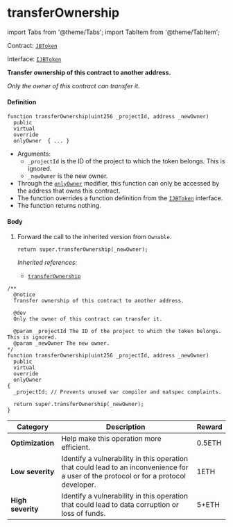# transferOwnership

import Tabs from '@theme/Tabs';
import TabItem from '@theme/TabItem';

Contract: [`JBToken`](/docs/v4/deprecated/v2/contracts/jbtoken/README.md)​‌

Interface: [`IJBToken`](/docs/v4/deprecated/v2/interfaces/ijbtoken.md)

<Tabs>
<TabItem value="Step by step" label="Step by step">

**Transfer ownership of this contract to another address.**

_Only the owner of this contract can transfer it._

#### Definition

```
function transferOwnership(uint256 _projectId, address _newOwner)
  public
  virtual
  override
  onlyOwner  { ... }
```

* Arguments:
  * `_projectId` is the ID of the project to which the token belongs. This is ignored.
  * `_newOwner` is the new owner.
* Through the [`onlyOwner`](https://docs.openzeppelin.com/contracts/4.x/api/access#Ownable-onlyOwner--) modifier, this function can only be accessed by the address that owns this contract.
* The function overrides a function definition from the [`IJBToken`](/docs/v4/deprecated/v2/interfaces/ijbtoken.md) interface.
* The function returns nothing.

#### Body

1.  Forward the call to the inherited version from `Ownable`.

    ```
    return super.transferOwnership(_newOwner);
    ```

    _Inherited references:_

    * [`transferOwnership`](https://docs.openzeppelin.com/contracts/4.x/api/access#Ownable-transferOwnership-address-)

</TabItem>

<TabItem value="Code" label="Code">

```
/**
  @notice
  Transfer ownership of this contract to another address.

  @dev
  Only the owner of this contract can transfer it.

  @param _projectId The ID of the project to which the token belongs. This is ignored.
  @param _newOwner The new owner.
*/
function transferOwnership(uint256 _projectId, address _newOwner)
  public
  virtual
  override
  onlyOwner
{
  _projectId; // Prevents unused var compiler and natspec complaints.

  return super.transferOwnership(_newOwner);
}
```

</TabItem>

<TabItem value="Bug bounty" label="Bug bounty">

| Category          | Description                                                                                                                            | Reward |
| ----------------- | -------------------------------------------------------------------------------------------------------------------------------------- | ------ |
| **Optimization**  | Help make this operation more efficient.                                                                                               | 0.5ETH |
| **Low severity**  | Identify a vulnerability in this operation that could lead to an inconvenience for a user of the protocol or for a protocol developer. | 1ETH   |
| **High severity** | Identify a vulnerability in this operation that could lead to data corruption or loss of funds.                                        | 5+ETH  |

</TabItem>
</Tabs>
